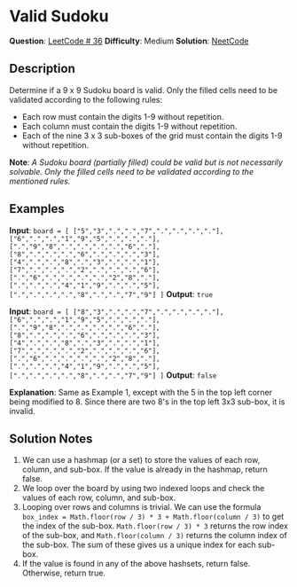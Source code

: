 # Valid Sudoku

__Question__: [LeetCode # 36](https://leetcode.com/problems/valid-sudoku/)
__Difficulty__: Medium
__Solution__: [NeetCode](https://www.youtube.com/watch?v=TjFXEUCMqI8&ab_channel=NeetCode)

## Description

Determine if a 9 x 9 Sudoku board is valid. Only the filled cells need to be validated according to the following rules:

- Each row must contain the digits 1-9 without repetition.
- Each column must contain the digits 1-9 without repetition.
- Each of the nine 3 x 3 sub-boxes of the grid must contain the digits 1-9 without repetition.

__Note__: _A Sudoku board (partially filled) could be valid but is not necessarily solvable.
Only the filled cells need to be validated according to the mentioned rules._

## Examples

__Input__: `board =
[
  ["5","3",".",".","7",".",".",".","."],
  ["6",".",".","1","9","5",".",".","."],
  [".","9","8",".",".",".",".","6","."],
  ["8",".",".",".","6",".",".",".","3"],
  ["4",".",".","8",".","3",".",".","1"],
  ["7",".",".",".","2",".",".",".","6"],
  [".","6",".",".",".",".","2","8","."],
  [".",".",".","4","1","9",".",".","5"],
  [".",".",".",".","8",".",".","7","9"]
]`
__Output__: `true`

__Input__: `board =
[
  ["8","3",".",".","7",".",".",".","."],
  ["6",".",".","1","9","5",".",".","."],
  [".","9","8",".",".",".",".","6","."],
  ["8",".",".",".","6",".",".",".","3"],
  ["4",".",".","8",".","3",".",".","1"],
  ["7",".",".",".","2",".",".",".","6"],
  [".","6",".",".",".",".","2","8","."],
  [".",".",".","4","1","9",".",".","5"],
  [".",".",".",".","8",".",".","7","9"]
]`
__Output__: `false`

__Explanation__: Same as Example 1, except with the 5 in the top left corner being modified to 8. Since there are two 8's in the top left 3x3 sub-box, it is invalid.

## Solution Notes

1. We can use a hashmap (or a set) to store the values of each row, column, and sub-box. If the value is already in the hashmap, return false.
2. We loop over the board by using two indexed loops and check the values of each row, column, and sub-box.
3. Looping over rows and columns is trivial. We can use the formula `box_index = Math.floor(row / 3) * 3 + Math.floor(column / 3)` to get the index of the sub-box. `Math.floor(row / 3) * 3` returns the row index of the sub-box, and `Math.floor(column / 3)` returns the column index of the sub-box. The sum of these gives us a unique index for each sub-box.
4. If the value is found in any of the above hashsets, return false. Otherwise, return true.
